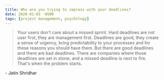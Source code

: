 ```yaml
---
title: Who are you trying to impress with your deadlines?
date: 2020-01-03 -0500
tags: [project management, psychology]
---
```


> Your users don't care about a missed sprint. Hard deadlines are not user first, they are management first. Deadlines are good, they create a sense of urgency, bring predictability to your processes and for these reasons you should have them. But there are good deadlines and there are bad deadlines. There are companies where those deadlines are set in stone, and a missed deadline is next to fire. That's when the problem starts.

\- Jatin Shridhar
